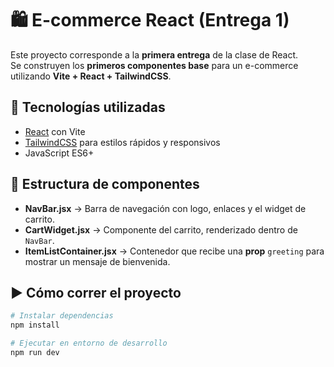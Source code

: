 # 🛍️ E-commerce React (Entrega 1)

Este proyecto corresponde a la **primera entrega** de la clase de React.  
Se construyen los **primeros componentes base** para un e-commerce utilizando **Vite + React + TailwindCSS**.

## 🚀 Tecnologías utilizadas
- [React](https://react.dev/) con Vite
- [TailwindCSS](https://tailwindcss.com/) para estilos rápidos y responsivos
- JavaScript ES6+

## 📂 Estructura de componentes
- **NavBar.jsx** → Barra de navegación con logo, enlaces y el widget de carrito.
- **CartWidget.jsx** → Componente del carrito, renderizado dentro de `NavBar`.
- **ItemListContainer.jsx** → Contenedor que recibe una **prop** `greeting` para mostrar un mensaje de bienvenida.


## ▶️ Cómo correr el proyecto
```bash
# Instalar dependencias
npm install

# Ejecutar en entorno de desarrollo
npm run dev